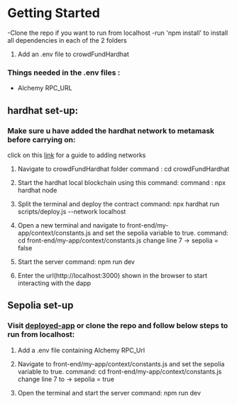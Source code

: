 # Getting Started
-Clone the repo if you want to run from localhost
-run 'npm install' to install all dependencies in each of the 2 folders
1. Add an .env file to crowdFundHardhat 
### Things needed in the .env files : 
* Alchemy RPC_URL


## hardhat set-up:
### Make sure u have added the hardhat network to metamask before carrying on:
click on this [link](https://medium.com/@kaishinaw/connecting-metamask-with-a-local-hardhat-network-7d8cea604dc6) for a guide to adding networks

1. Navigate to crowdFundHardhat folder
    command : cd crowdFundHardhat

2. Start the hardhat local blockchain using this command:
    command : npx hardhat node

3. Split the terminal and deploy the contract
    command: npx hardhat run scripts/deploy.js --network localhost

4. Open a new terminal and navigate to front-end/my-app/context/constants.js and set the sepolia variable to true.
     command: cd front-end/my-app/context/constants.js
     change line 7 -> sepolia = false

5. Start the server 
     command: npm run dev

6. Enter the url(http://localhost:3000) shown in the browser to start interacting with the dapp


## Sepolia set-up
### Visit [deployed-app](https://crowd-fund-dapp-five.vercel.app/) or clone the repo and follow below steps to run from localhost:
1. Add a .env file containing Alchemy RPC_Url

2. Navigate to front-end/my-app/context/constants.js and set the sepolia variable to true.
     command: cd front-end/my-app/context/constants.js
     change line 7 to -> sepolia = true

3. Open the terminal and start the server 
    command: npm run dev








